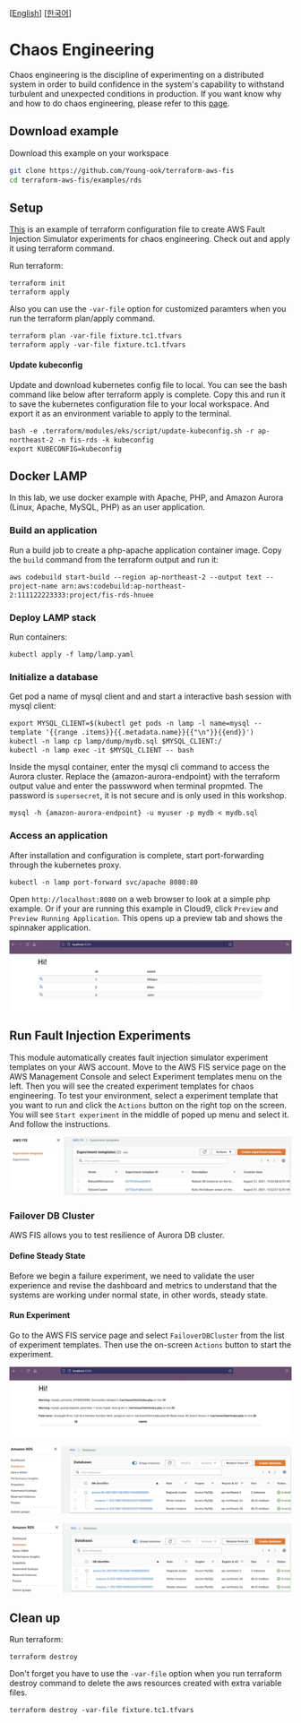 [[English](README.md)] [[한국어](README.ko.md)]

# Chaos Engineering
Chaos engineering is the discipline of experimenting on a distributed system in order to build confidence in the system's capability to withstand turbulent and unexpected conditions in production. If you want know why and how to do chaos engineering, please refer to this [page](https://github.com/Young-ook/terraform-aws-fis/blob/main/README.md).

## Download example
Download this example on your workspace
```sh
git clone https://github.com/Young-ook/terraform-aws-fis
cd terraform-aws-fis/examples/rds
```

## Setup
[This](https://github.com/Young-ook/terraform-aws-fis/blob/main/examples/rds/main.tf) is an example of terraform configuration file to create AWS Fault Injection Simulator experiments for chaos engineering. Check out and apply it using terraform command.

Run terraform:
```
terraform init
terraform apply
```
Also you can use the `-var-file` option for customized paramters when you run the terraform plan/apply command.
```
terraform plan -var-file fixture.tc1.tfvars
terraform apply -var-file fixture.tc1.tfvars
```

#### Update kubeconfig
Update and download kubernetes config file to local. You can see the bash command like below after terraform apply is complete. Copy this and run it to save the kubernetes configuration file to your local workspace. And export it as an environment variable to apply to the terminal.
```
bash -e .terraform/modules/eks/script/update-kubeconfig.sh -r ap-northeast-2 -n fis-rds -k kubeconfig
export KUBECONFIG=kubeconfig
```

## Docker LAMP
In this lab, we use docker example with Apache, PHP, and Amazon Aurora (Linux, Apache, MySQL, PHP) as an user application.

### Build an application
Run a build job to create a php-apache application container image. Copy the `build` command from the terraform output and run it:
```
aws codebuild start-build --region ap-northeast-2 --output text --project-name arn:aws:codebuild:ap-northeast-2:111122223333:project/fis-rds-hnuee
```

### Deploy LAMP stack
Run containers:
```
kubectl apply -f lamp/lamp.yaml
```

### Initialize a database
Get pod a name of mysql client and and start a interactive bash session with mysql client:
```
export MYSQL_CLIENT=$(kubectl get pods -n lamp -l name=mysql --template '{{range .items}}{{.metadata.name}}{{"\n"}}{{end}}')
kubectl -n lamp cp lamp/dump/mydb.sql $MYSQL_CLIENT:/
kubectl -n lamp exec -it $MYSQL_CLIENT -- bash
```

Inside the mysql container, enter the mysql cli command to access the Aurora cluster. Replace the {amazon-aurora-endpoint} with the terraform output value and enter the passwword when terminal propmted. The password is `supersecret`, it is not secure and is only used in this workshop.
```
mysql -h {amazon-aurora-endpoint} -u myuser -p mydb < mydb.sql
```

### Access an application
After installation and configuration is complete, start port-forwarding through the kubernetes proxy.
```
kubectl -n lamp port-forward svc/apache 8080:80
```

Open `http://localhost:8080` on a web browser to look at a simple php example. Or if your are running this example in Cloud9, click `Preview` and `Preview Running Application`. This opens up a preview tab and shows the spinnaker application.

![aws-fis-rds-lamp](../../images/rds/aws-fis-rds-lamp.png)

## Run Fault Injection Experiments
This module automatically creates fault injection simulator experiment templates on your AWS account. Move to the AWS FIS service page on the AWS Management Console and select Experiment templates menu on the left. Then you will see the created experiment templates for chaos engineering. To test your environment, select a experiment template that you want to run and click the `Actions` button on the right top on the screen. You will see `Start experiment` in the middle of poped up menu and select it. And follow the instructions.

![aws-fis-experiment-templates](../../images/rds/aws-fis-experiment-templates.png)

### Failover DB Cluster
AWS FIS allows you to test resilience of Aurora DB cluster.

#### Define Steady State
Before we begin a failure experiment, we need to validate the user experience and revise the dashboard and metrics to understand that the systems are working under normal state, in other words, steady state.

#### Run Experiment
Go to the AWS FIS service page and select `FailoverDBCluster` from the list of experiment templates. Then use the on-screen `Actions` button to start the experiment.

![aws-fis-rds-lamp-broken](../../images/rds/aws-fis-rds-lamp-broken.png)

![aws-rds-aurora-cluster-normal-state.png](../../images/rds/aws-fis-aurora-cluster-normal-state.png)

![aws-rds-aurora-cluster-failover-state](../../images/rds/aws-fis-aurora-cluster-failover-state.png)

## Clean up
Run terraform:
```
terraform destroy
```
Don't forget you have to use the `-var-file` option when you run terraform destroy command to delete the aws resources created with extra variable files.
```
terraform destroy -var-file fixture.tc1.tfvars
```
